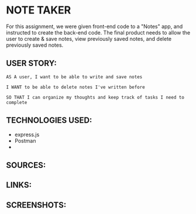 #  NOTE TAKER

For this assignment, we were given front-end code to a "Notes" app, and instructed to create the back-end code. The final product needs to allow the user to create & save notes, view previously saved notes, and delete previously saved notes. 

## USER STORY:  

```````````````````````
AS A user, I want to be able to write and save notes

I WANT to be able to delete notes I've written before

SO THAT I can organize my thoughts and keep track of tasks I need to complete
```````````````````````

## TECHNOLOGIES USED:  
- express.js
- Postman
- 

## SOURCES:  

## LINKS:  

## SCREENSHOTS:  


